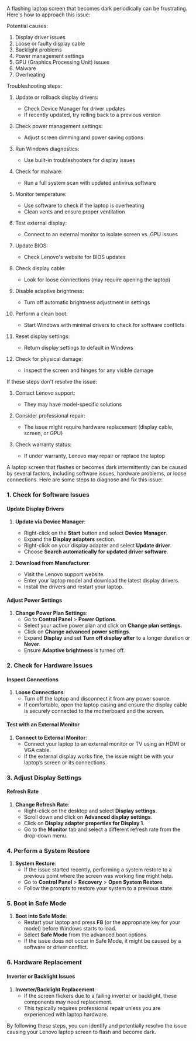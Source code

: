 A flashing laptop screen that becomes dark periodically can be frustrating. Here's how to approach this issue:

Potential causes:

1. Display driver issues
2. Loose or faulty display cable
3. Backlight problems
4. Power management settings
5. GPU (Graphics Processing Unit) issues
6. Malware
7. Overheating

Troubleshooting steps:

1. Update or rollback display drivers:
   - Check Device Manager for driver updates
   - If recently updated, try rolling back to a previous version

2. Check power management settings:
   - Adjust screen dimming and power saving options

3. Run Windows diagnostics:
   - Use built-in troubleshooters for display issues

4. Check for malware:
   - Run a full system scan with updated antivirus software

5. Monitor temperature:
   - Use software to check if the laptop is overheating
   - Clean vents and ensure proper ventilation

6. Test external display:
   - Connect to an external monitor to isolate screen vs. GPU issues

7. Update BIOS:
   - Check Lenovo's website for BIOS updates

8. Check display cable:
   - Look for loose connections (may require opening the laptop)

9. Disable adaptive brightness:
   - Turn off automatic brightness adjustment in settings

10. Perform a clean boot:
    - Start Windows with minimal drivers to check for software conflicts

11. Reset display settings:
    - Return display settings to default in Windows

12. Check for physical damage:
    - Inspect the screen and hinges for any visible damage

If these steps don't resolve the issue:

1. Contact Lenovo support:
   - They may have model-specific solutions

2. Consider professional repair:
   - The issue might require hardware replacement (display cable, screen, or GPU)

3. Check warranty status:
   - If under warranty, Lenovo may repair or replace the laptop

A laptop screen that flashes or becomes dark intermittently can be caused by several factors, including software issues, hardware problems, or loose connections. Here are some steps to diagnose and fix this issue:

### 1. Check for Software Issues

#### Update Display Drivers

1. **Update via Device Manager**:
   - Right-click on the **Start** button and select **Device Manager**.
   - Expand the **Display adapters** section.
   - Right-click on your display adapter and select **Update driver**.
   - Choose **Search automatically for updated driver software**.

2. **Download from Manufacturer**:
   - Visit the Lenovo support website.
   - Enter your laptop model and download the latest display drivers.
   - Install the drivers and restart your laptop.

#### Adjust Power Settings

1. **Change Power Plan Settings**:
   - Go to **Control Panel** > **Power Options**.
   - Select your active power plan and click on **Change plan settings**.
   - Click on **Change advanced power settings**.
   - Expand **Display** and set **Turn off display after** to a longer duration or **Never**.
   - Ensure **Adaptive brightness** is turned off.

### 2. Check for Hardware Issues

#### Inspect Connections

1. **Loose Connections**:
   - Turn off the laptop and disconnect it from any power source.
   - If comfortable, open the laptop casing and ensure the display cable is securely connected to the motherboard and the screen.

#### Test with an External Monitor

1. **Connect to External Monitor**:
   - Connect your laptop to an external monitor or TV using an HDMI or VGA cable.
   - If the external display works fine, the issue might be with your laptop’s screen or its connections.

### 3. Adjust Display Settings

#### Refresh Rate

1. **Change Refresh Rate**:
   - Right-click on the desktop and select **Display settings**.
   - Scroll down and click on **Advanced display settings**.
   - Click on **Display adapter properties for Display 1**.
   - Go to the **Monitor** tab and select a different refresh rate from the drop-down menu.

### 4. Perform a System Restore

1. **System Restore**:
   - If the issue started recently, performing a system restore to a previous point where the screen was working fine might help.
   - Go to **Control Panel** > **Recovery** > **Open System Restore**.
   - Follow the prompts to restore your system to a previous state.

### 5. Boot in Safe Mode

1. **Boot into Safe Mode**:
   - Restart your laptop and press **F8** (or the appropriate key for your model) before Windows starts to load.
   - Select **Safe Mode** from the advanced boot options.
   - If the issue does not occur in Safe Mode, it might be caused by a software or driver conflict.

### 6. Hardware Replacement

#### Inverter or Backlight Issues

1. **Inverter/Backlight Replacement**:
   - If the screen flickers due to a failing inverter or backlight, these components may need replacement.
   - This typically requires professional repair unless you are experienced with laptop hardware.

By following these steps, you can identify and potentially resolve the issue causing your Lenovo laptop screen to flash and become dark.
